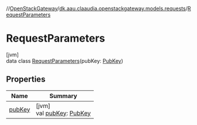 //[OpenStackGateway](../../../index.md)/[dk.aau.claaudia.openstackgateway.models.requests](../index.md)/[RequestParameters](index.md)

# RequestParameters

[jvm]\
data class [RequestParameters](index.md)(pubKey: [PubKey](../-pub-key/index.md))

## Properties

| Name | Summary |
|---|---|
| [pubKey](pub-key.md) | [jvm]<br>val [pubKey](pub-key.md): [PubKey](../-pub-key/index.md) |
